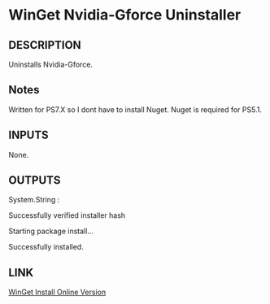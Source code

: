 # WinGet Nvidia-Gforce Uninstaller

## DESCRIPTION

Uninstalls Nvidia-Gforce.

## Notes

Written for PS7.X so I dont have to install Nuget. Nuget is required for PS5.1.

## INPUTS

None.

## OUTPUTS

System.String :

Successfully verified installer hash

Starting package install...

Successfully installed.

## LINK

[WinGet Install Online Version](https://learn.microsoft.com/en-us/windows/package-manager/winget/install)

